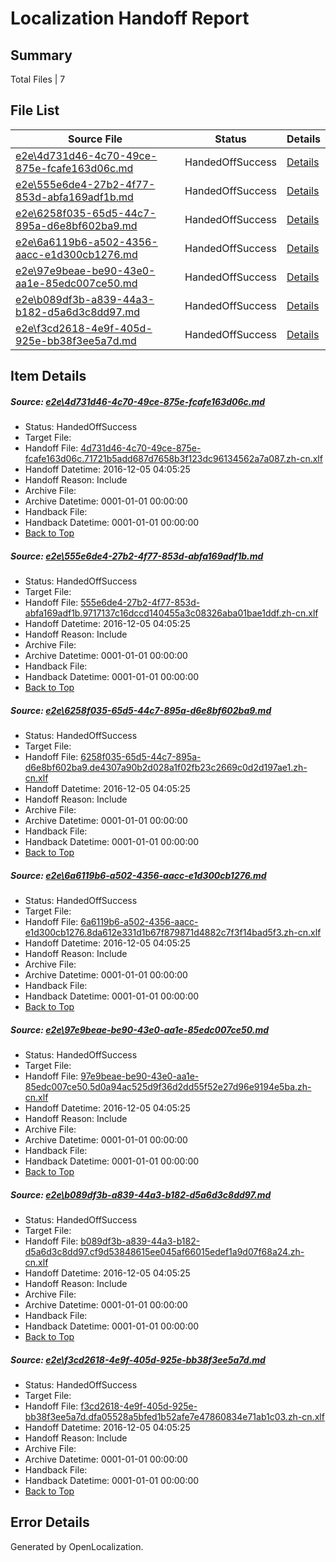# <a name='report-top'></a> Localization Handoff Report

## Summary
 Total Files | 7

## File List
 Source File | Status | Details 
 ----------- | ------ | ------- 
 [e2e\4d731d46-4c70-49ce-875e-fcafe163d06c.md](https://github.com/OpenLocalizationTestOrg/ol-test0/blob/eb2d7db946f4ee08ee03fcb4a59cec7b3ddd401b/e2e/4d731d46-4c70-49ce-875e-fcafe163d06c.md) | HandedOffSuccess | [Details](#b884f414b07fa0d952f12322c1d0052aa64f239c2)
 [e2e\555e6de4-27b2-4f77-853d-abfa169adf1b.md](https://github.com/OpenLocalizationTestOrg/ol-test0/blob/eb2d7db946f4ee08ee03fcb4a59cec7b3ddd401b/e2e/555e6de4-27b2-4f77-853d-abfa169adf1b.md) | HandedOffSuccess | [Details](#f3107e32df0cccfa3c929015a7b11cbf83c3554a3)
 [e2e\6258f035-65d5-44c7-895a-d6e8bf602ba9.md](https://github.com/OpenLocalizationTestOrg/ol-test0/blob/eb2d7db946f4ee08ee03fcb4a59cec7b3ddd401b/e2e/6258f035-65d5-44c7-895a-d6e8bf602ba9.md) | HandedOffSuccess | [Details](#503a5107009aba16c98a0e6084812c4ce89866854)
 [e2e\6a6119b6-a502-4356-aacc-e1d300cb1276.md](https://github.com/OpenLocalizationTestOrg/ol-test0/blob/eb2d7db946f4ee08ee03fcb4a59cec7b3ddd401b/e2e/6a6119b6-a502-4356-aacc-e1d300cb1276.md) | HandedOffSuccess | [Details](#00055f88b02206d38a7f5713cfb6f34c8fe039365)
 [e2e\97e9beae-be90-43e0-aa1e-85edc007ce50.md](https://github.com/OpenLocalizationTestOrg/ol-test0/blob/eb2d7db946f4ee08ee03fcb4a59cec7b3ddd401b/e2e/97e9beae-be90-43e0-aa1e-85edc007ce50.md) | HandedOffSuccess | [Details](#dce65e3d0436991a621f5c4010be90d6dd2736ce7)
 [e2e\b089df3b-a839-44a3-b182-d5a6d3c8dd97.md](https://github.com/OpenLocalizationTestOrg/ol-test0/blob/eb2d7db946f4ee08ee03fcb4a59cec7b3ddd401b/e2e/b089df3b-a839-44a3-b182-d5a6d3c8dd97.md) | HandedOffSuccess | [Details](#8dde01ba341d29dc599485ca51750ecd7be97b148)
 [e2e\f3cd2618-4e9f-405d-925e-bb38f3ee5a7d.md](https://github.com/OpenLocalizationTestOrg/ol-test0/blob/eb2d7db946f4ee08ee03fcb4a59cec7b3ddd401b/e2e/f3cd2618-4e9f-405d-925e-bb38f3ee5a7d.md) | HandedOffSuccess | [Details](#16f8c86fda847a3703a18fe4a352063e94bb442f10)

## Item Details
##### <a name='b884f414b07fa0d952f12322c1d0052aa64f239c2'></a> Source: [e2e\4d731d46-4c70-49ce-875e-fcafe163d06c.md](https://github.com/OpenLocalizationTestOrg/ol-test0/blob/eb2d7db946f4ee08ee03fcb4a59cec7b3ddd401b/e2e/4d731d46-4c70-49ce-875e-fcafe163d06c.md)
* Status: HandedOffSuccess
* Target File: 
* Handoff File: [4d731d46-4c70-49ce-875e-fcafe163d06c.71721b5add687d7658b3f123dc96134562a7a087.zh-cn.xlf](https://github.com/OpenLocalizationTestOrg/ol-test0-handoff/blob/3192906aebb2df3ca97b3de9f4ca325603a45544/ol-handoff/OpenLocalizationTestOrg/ol-test0-zhcn/shujia/ht/4d731d46-4c70-49ce-875e-fcafe163d06c.71721b5add687d7658b3f123dc96134562a7a087.zh-cn.xlf)
* Handoff Datetime: 2016-12-05 04:05:25
* Handoff Reason: Include
* Archive File: 
* Archive Datetime: 0001-01-01 00:00:00
* Handback File: 
* Handback Datetime: 0001-01-01 00:00:00
* [Back to Top](#report-top)

##### <a name='f3107e32df0cccfa3c929015a7b11cbf83c3554a3'></a> Source: [e2e\555e6de4-27b2-4f77-853d-abfa169adf1b.md](https://github.com/OpenLocalizationTestOrg/ol-test0/blob/eb2d7db946f4ee08ee03fcb4a59cec7b3ddd401b/e2e/555e6de4-27b2-4f77-853d-abfa169adf1b.md)
* Status: HandedOffSuccess
* Target File: 
* Handoff File: [555e6de4-27b2-4f77-853d-abfa169adf1b.9717137c16dccd140455a3c08326aba01bae1ddf.zh-cn.xlf](https://github.com/OpenLocalizationTestOrg/ol-test0-handoff/blob/3192906aebb2df3ca97b3de9f4ca325603a45544/ol-handoff/OpenLocalizationTestOrg/ol-test0-zhcn/shujia/ht/555e6de4-27b2-4f77-853d-abfa169adf1b.9717137c16dccd140455a3c08326aba01bae1ddf.zh-cn.xlf)
* Handoff Datetime: 2016-12-05 04:05:25
* Handoff Reason: Include
* Archive File: 
* Archive Datetime: 0001-01-01 00:00:00
* Handback File: 
* Handback Datetime: 0001-01-01 00:00:00
* [Back to Top](#report-top)

##### <a name='503a5107009aba16c98a0e6084812c4ce89866854'></a> Source: [e2e\6258f035-65d5-44c7-895a-d6e8bf602ba9.md](https://github.com/OpenLocalizationTestOrg/ol-test0/blob/eb2d7db946f4ee08ee03fcb4a59cec7b3ddd401b/e2e/6258f035-65d5-44c7-895a-d6e8bf602ba9.md)
* Status: HandedOffSuccess
* Target File: 
* Handoff File: [6258f035-65d5-44c7-895a-d6e8bf602ba9.de4307a90b2d028a1f02fb23c2669c0d2d197ae1.zh-cn.xlf](https://github.com/OpenLocalizationTestOrg/ol-test0-handoff/blob/3192906aebb2df3ca97b3de9f4ca325603a45544/ol-handoff/OpenLocalizationTestOrg/ol-test0-zhcn/shujia/ht/6258f035-65d5-44c7-895a-d6e8bf602ba9.de4307a90b2d028a1f02fb23c2669c0d2d197ae1.zh-cn.xlf)
* Handoff Datetime: 2016-12-05 04:05:25
* Handoff Reason: Include
* Archive File: 
* Archive Datetime: 0001-01-01 00:00:00
* Handback File: 
* Handback Datetime: 0001-01-01 00:00:00
* [Back to Top](#report-top)

##### <a name='00055f88b02206d38a7f5713cfb6f34c8fe039365'></a> Source: [e2e\6a6119b6-a502-4356-aacc-e1d300cb1276.md](https://github.com/OpenLocalizationTestOrg/ol-test0/blob/eb2d7db946f4ee08ee03fcb4a59cec7b3ddd401b/e2e/6a6119b6-a502-4356-aacc-e1d300cb1276.md)
* Status: HandedOffSuccess
* Target File: 
* Handoff File: [6a6119b6-a502-4356-aacc-e1d300cb1276.8da612e331d1b67f879871d4882c7f3f14bad5f3.zh-cn.xlf](https://github.com/OpenLocalizationTestOrg/ol-test0-handoff/blob/3192906aebb2df3ca97b3de9f4ca325603a45544/ol-handoff/OpenLocalizationTestOrg/ol-test0-zhcn/shujia/ht/6a6119b6-a502-4356-aacc-e1d300cb1276.8da612e331d1b67f879871d4882c7f3f14bad5f3.zh-cn.xlf)
* Handoff Datetime: 2016-12-05 04:05:25
* Handoff Reason: Include
* Archive File: 
* Archive Datetime: 0001-01-01 00:00:00
* Handback File: 
* Handback Datetime: 0001-01-01 00:00:00
* [Back to Top](#report-top)

##### <a name='dce65e3d0436991a621f5c4010be90d6dd2736ce7'></a> Source: [e2e\97e9beae-be90-43e0-aa1e-85edc007ce50.md](https://github.com/OpenLocalizationTestOrg/ol-test0/blob/eb2d7db946f4ee08ee03fcb4a59cec7b3ddd401b/e2e/97e9beae-be90-43e0-aa1e-85edc007ce50.md)
* Status: HandedOffSuccess
* Target File: 
* Handoff File: [97e9beae-be90-43e0-aa1e-85edc007ce50.5d0a94ac525d9f36d2dd55f52e27d96e9194e5ba.zh-cn.xlf](https://github.com/OpenLocalizationTestOrg/ol-test0-handoff/blob/3192906aebb2df3ca97b3de9f4ca325603a45544/ol-handoff/OpenLocalizationTestOrg/ol-test0-zhcn/shujia/ht/97e9beae-be90-43e0-aa1e-85edc007ce50.5d0a94ac525d9f36d2dd55f52e27d96e9194e5ba.zh-cn.xlf)
* Handoff Datetime: 2016-12-05 04:05:25
* Handoff Reason: Include
* Archive File: 
* Archive Datetime: 0001-01-01 00:00:00
* Handback File: 
* Handback Datetime: 0001-01-01 00:00:00
* [Back to Top](#report-top)

##### <a name='8dde01ba341d29dc599485ca51750ecd7be97b148'></a> Source: [e2e\b089df3b-a839-44a3-b182-d5a6d3c8dd97.md](https://github.com/OpenLocalizationTestOrg/ol-test0/blob/eb2d7db946f4ee08ee03fcb4a59cec7b3ddd401b/e2e/b089df3b-a839-44a3-b182-d5a6d3c8dd97.md)
* Status: HandedOffSuccess
* Target File: 
* Handoff File: [b089df3b-a839-44a3-b182-d5a6d3c8dd97.cf9d53848615ee045af66015edef1a9d07f68a24.zh-cn.xlf](https://github.com/OpenLocalizationTestOrg/ol-test0-handoff/blob/3192906aebb2df3ca97b3de9f4ca325603a45544/ol-handoff/OpenLocalizationTestOrg/ol-test0-zhcn/shujia/ht/b089df3b-a839-44a3-b182-d5a6d3c8dd97.cf9d53848615ee045af66015edef1a9d07f68a24.zh-cn.xlf)
* Handoff Datetime: 2016-12-05 04:05:25
* Handoff Reason: Include
* Archive File: 
* Archive Datetime: 0001-01-01 00:00:00
* Handback File: 
* Handback Datetime: 0001-01-01 00:00:00
* [Back to Top](#report-top)

##### <a name='16f8c86fda847a3703a18fe4a352063e94bb442f10'></a> Source: [e2e\f3cd2618-4e9f-405d-925e-bb38f3ee5a7d.md](https://github.com/OpenLocalizationTestOrg/ol-test0/blob/eb2d7db946f4ee08ee03fcb4a59cec7b3ddd401b/e2e/f3cd2618-4e9f-405d-925e-bb38f3ee5a7d.md)
* Status: HandedOffSuccess
* Target File: 
* Handoff File: [f3cd2618-4e9f-405d-925e-bb38f3ee5a7d.dfa05528a5bfed1b52afe7e47860834e71ab1c03.zh-cn.xlf](https://github.com/OpenLocalizationTestOrg/ol-test0-handoff/blob/3192906aebb2df3ca97b3de9f4ca325603a45544/ol-handoff/OpenLocalizationTestOrg/ol-test0-zhcn/shujia/ht/f3cd2618-4e9f-405d-925e-bb38f3ee5a7d.dfa05528a5bfed1b52afe7e47860834e71ab1c03.zh-cn.xlf)
* Handoff Datetime: 2016-12-05 04:05:25
* Handoff Reason: Include
* Archive File: 
* Archive Datetime: 0001-01-01 00:00:00
* Handback File: 
* Handback Datetime: 0001-01-01 00:00:00
* [Back to Top](#report-top)


## Error Details

Generated by OpenLocalization.
